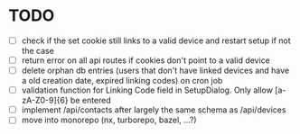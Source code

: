 # TODO

- [ ] check if the set cookie still links to a valid device and restart setup if not the case
- [ ] return error on all api routes if cookies don't point to a valid device
- [ ] delete orphan db entries (users that don't have linked devices and have a old creation date, expired linking codes) on cron job
- [ ] validation function for Linking Code field in SetupDialog. Only allow [a-zA-Z0-9]{6} be entered
- [ ] implement /api/contacts after largely the same schema as /api/devices
- [ ] move into monorepo (nx, turborepo, bazel, ...?)
